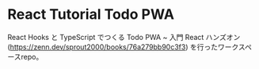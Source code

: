 # React Tutorial Todo PWA

React Hooks と TypeScript でつくる Todo PWA ~ 入門 React ハンズオン (https://zenn.dev/sprout2000/books/76a279bb90c3f3) を行ったワークスペースrepo。
